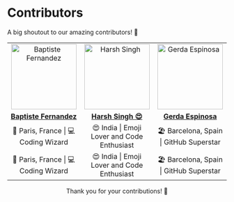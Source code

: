# Contributors

A big shoutout to our amazing contributors! 🎉

<!-- Contributor Table -->
<table>
    <tr>
        <td align="center">
            <a href="https://github.com/fernandezbaptiste">
                <img src="https://github.com/fernandezbaptiste.png" width="150" height="150" alt="Baptiste Fernandez">
            </a>
        </td>
        <td align="center">
            <a href="https://github.com/harshsinghcs">
                <img src="https://github.com/harshsinghcs.png" width="150" height="150" alt="Harsh Singh">
            </a>
        </td>
        <td align="center">
            <a href="https://github.com/gerdaespinosa">
                <img src="https://github.com/gerdaespinosa.png" width="150" height="150" alt="Gerda Espinosa">
            </a>
        </td>
    </tr>
    <tr>
        <td align="center">
            <a href="https://github.com/fernandezbaptiste"><strong>Baptiste Fernandez</strong></a>
        </td>
        <td align="center">
            <a href="https://github.com/harshsinghcs"><strong>Harsh Singh 😍</strong></a>
        </td>
        <td align="center">
            <a href="https://github.com/gerdaespinosa"><strong>Gerda Espinosa</strong></a>
        </td>
    </tr>
    <tr>
        <td align="center">
            🚀 Paris, France | 💻 Coding Wizard
        </td>
        <td align="center">
            😍 India | Emoji Lover and Code Enthusiast
        </td>
        <td align="center">
            🏖️ Barcelona, Spain | GitHub Superstar
        </td>
    </tr>
    <tr>
        <td align="center">
            🚀 Paris, France | 💻 Coding Wizard
        </td>
        <td align="center">
            😍 India | Emoji Lover and Code Enthusiast
        </td>
        <td align="center">
            🏖️ Barcelona, Spain | GitHub Superstar
        </td>
    </tr>
</table>
<!-- End of Contributor Table -->

<!-- Thank You Message -->
<div align="center">
    Thank you for your contributions! 🙌
</div>

